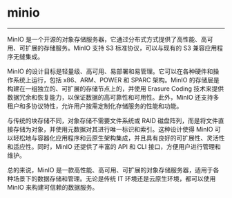 # minio 


---
MinIO 是一个开源的对象存储服务器，它通过分布式方式提供了高性能、高可用、可扩展的存储服务。MinIO 支持 S3 标准协议，可以与现有的 S3 兼容应用程序无缝集成。

MinIO 的设计目标是轻量级、高可用、易部署和易管理。它可以在各种硬件和操作系统上运行，包括 x86、ARM、POWER 和 SPARC 架构。MinIO 的存储层是构建在一组独立的、可扩展的存储节点上的，并使用 Erasure Coding 技术来提供数据冗余和恢复能力，以保证数据的高可靠性和可用性。此外，MinIO 还支持多租户和多协议特性，允许用户按需定制化存储服务的性能和功能。

与传统的块存储不同，对象存储不需要文件系统或 RAID 磁盘阵列，而是将文件直接存储为对象，并使用元数据对其进行唯一标识和索引。这种设计使得 MinIO 可以轻松地与容器化应用程序和云原生架构集成，并且具有良好的可扩展性、灵活性和适应性。同时，MinIO 还提供了丰富的 API 和 CLI 接口，方便用户进行管理和维护。

总的来说，MinIO 是一款高性能、高可用、可扩展的对象存储服务器，适用于各种场景下的数据存储和管理。无论是传统 IT 环境还是云原生环境，都可以使用 MinIO 来构建可信赖的数据服务。
